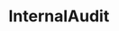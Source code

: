 # InternalAudit   

<script src="https://unpkg.com/@stoplight/elements/web-components.min.js"></script>
<link rel="stylesheet" href="https://unpkg.com/@stoplight/elements/styles.min.css">

<elements-api
  apiDescriptionUrl="InternalAudit.yaml"
  layout="sidebar"
  router="hash"
  hideTryIt="false"
  hideSchemas="false"
  hideInternal="false"
/>